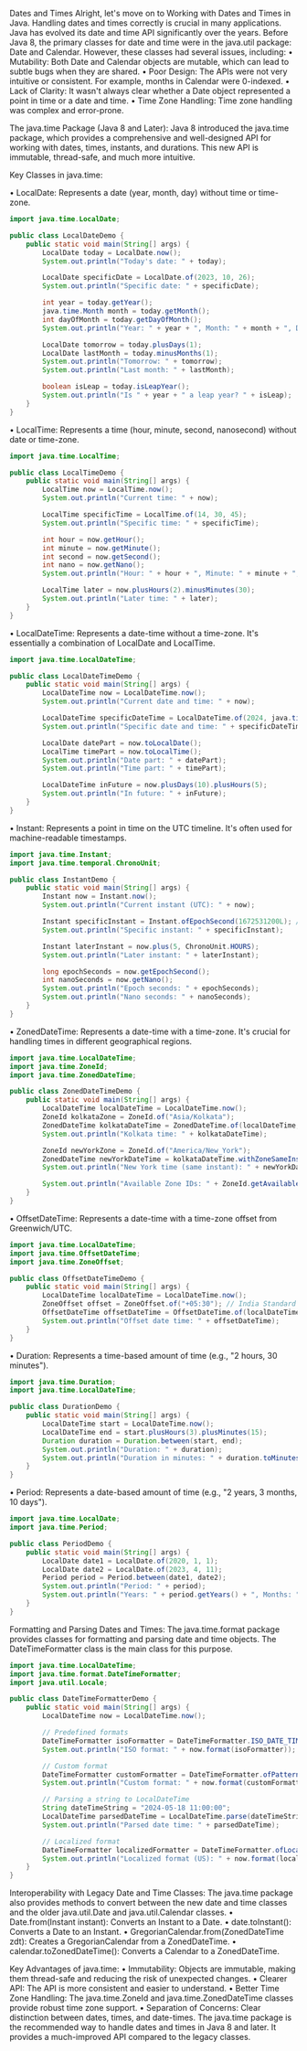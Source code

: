Dates and Times
Alright, let's move on to Working with Dates and Times in Java. Handling dates and times correctly is crucial in many applications. Java has evolved its date and time API significantly over the years.
Before Java 8, the primary classes for date and time were in the java.util package: Date and Calendar. However, these classes had several issues, including:
• Mutability: Both Date and Calendar objects are mutable, which can lead to subtle bugs when they are shared.
• Poor Design: The APIs were not very intuitive or consistent. For example, months in Calendar were 0-indexed.
• Lack of Clarity: It wasn't always clear whether a Date object represented a point in time or a date and time.
• Time Zone Handling: Time zone handling was complex and error-prone.

The java.time Package (Java 8 and Later):
Java 8 introduced the java.time package, which provides a comprehensive and well-designed API for working with dates, times, instants, and durations. This new API is immutable, thread-safe, and much more intuitive.

Key Classes in java.time:

• LocalDate: Represents a date (year, month, day) without time or time-zone.

```Java
import java.time.LocalDate;

public class LocalDateDemo {
    public static void main(String[] args) {
        LocalDate today = LocalDate.now();
        System.out.println("Today's date: " + today);

        LocalDate specificDate = LocalDate.of(2023, 10, 26);
        System.out.println("Specific date: " + specificDate);

        int year = today.getYear();
        java.time.Month month = today.getMonth();
        int dayOfMonth = today.getDayOfMonth();
        System.out.println("Year: " + year + ", Month: " + month + ", Day: " + dayOfMonth);

        LocalDate tomorrow = today.plusDays(1);
        LocalDate lastMonth = today.minusMonths(1);
        System.out.println("Tomorrow: " + tomorrow);
        System.out.println("Last month: " + lastMonth);

        boolean isLeap = today.isLeapYear();
        System.out.println("Is " + year + " a leap year? " + isLeap);
    }
}
```

• LocalTime: Represents a time (hour, minute, second, nanosecond) without date or time-zone.

```Java
import java.time.LocalTime;

public class LocalTimeDemo {
    public static void main(String[] args) {
        LocalTime now = LocalTime.now();
        System.out.println("Current time: " + now);

        LocalTime specificTime = LocalTime.of(14, 30, 45);
        System.out.println("Specific time: " + specificTime);

        int hour = now.getHour();
        int minute = now.getMinute();
        int second = now.getSecond();
        int nano = now.getNano();
        System.out.println("Hour: " + hour + ", Minute: " + minute + ", Second: " + second + ", Nano: " + nano);

        LocalTime later = now.plusHours(2).minusMinutes(30);
        System.out.println("Later time: " + later);
    }
}
```

• LocalDateTime: Represents a date-time without a time-zone. It's essentially a combination of LocalDate and LocalTime.

```Java
import java.time.LocalDateTime;

public class LocalDateTimeDemo {
    public static void main(String[] args) {
        LocalDateTime now = LocalDateTime.now();
        System.out.println("Current date and time: " + now);

        LocalDateTime specificDateTime = LocalDateTime.of(2024, java.time.Month.DECEMBER, 25, 9, 0, 0);
        System.out.println("Specific date and time: " + specificDateTime);

        LocalDate datePart = now.toLocalDate();
        LocalTime timePart = now.toLocalTime();
        System.out.println("Date part: " + datePart);
        System.out.println("Time part: " + timePart);

        LocalDateTime inFuture = now.plusDays(10).plusHours(5);
        System.out.println("In future: " + inFuture);
    }
}
```

• Instant: Represents a point in time on the UTC timeline. It's often used for machine-readable timestamps.

```Java
import java.time.Instant;
import java.time.temporal.ChronoUnit;

public class InstantDemo {
    public static void main(String[] args) {
        Instant now = Instant.now();
        System.out.println("Current instant (UTC): " + now);

        Instant specificInstant = Instant.ofEpochSecond(1672531200L); // Example: Jan 1, 2023 UTC
        System.out.println("Specific instant: " + specificInstant);

        Instant laterInstant = now.plus(5, ChronoUnit.HOURS);
        System.out.println("Later instant: " + laterInstant);

        long epochSeconds = now.getEpochSecond();
        int nanoSeconds = now.getNano();
        System.out.println("Epoch seconds: " + epochSeconds);
        System.out.println("Nano seconds: " + nanoSeconds);
    }
}
```

• ZonedDateTime: Represents a date-time with a time-zone. It's crucial for handling times in different geographical regions.

```Java
import java.time.LocalDateTime;
import java.time.ZoneId;
import java.time.ZonedDateTime;

public class ZonedDateTimeDemo {
    public static void main(String[] args) {
        LocalDateTime localDateTime = LocalDateTime.now();
        ZoneId kolkataZone = ZoneId.of("Asia/Kolkata");
        ZonedDateTime kolkataDateTime = ZonedDateTime.of(localDateTime, kolkataZone);
        System.out.println("Kolkata time: " + kolkataDateTime);

        ZoneId newYorkZone = ZoneId.of("America/New_York");
        ZonedDateTime newYorkDateTime = kolkataDateTime.withZoneSameInstant(newYorkZone);
        System.out.println("New York time (same instant): " + newYorkDateTime);

        System.out.println("Available Zone IDs: " + ZoneId.getAvailableZoneIds());
    }
}
```

• OffsetDateTime: Represents a date-time with a time-zone offset from Greenwich/UTC.

```Java
import java.time.LocalDateTime;
import java.time.OffsetDateTime;
import java.time.ZoneOffset;

public class OffsetDateTimeDemo {
    public static void main(String[] args) {
        LocalDateTime localDateTime = LocalDateTime.now();
        ZoneOffset offset = ZoneOffset.of("+05:30"); // India Standard Time offset
        OffsetDateTime offsetDateTime = OffsetDateTime.of(localDateTime, offset);
        System.out.println("Offset date time: " + offsetDateTime);
    }
}
```

• Duration: Represents a time-based amount of time (e.g., "2 hours, 30 minutes").

```Java
import java.time.Duration;
import java.time.LocalDateTime;

public class DurationDemo {
    public static void main(String[] args) {
        LocalDateTime start = LocalDateTime.now();
        LocalDateTime end = start.plusHours(3).plusMinutes(15);
        Duration duration = Duration.between(start, end);
        System.out.println("Duration: " + duration);
        System.out.println("Duration in minutes: " + duration.toMinutes());
    }
}
```

• Period: Represents a date-based amount of time (e.g., "2 years, 3 months, 10 days").

```Java
import java.time.LocalDate;
import java.time.Period;

public class PeriodDemo {
    public static void main(String[] args) {
        LocalDate date1 = LocalDate.of(2020, 1, 1);
        LocalDate date2 = LocalDate.of(2023, 4, 11);
        Period period = Period.between(date1, date2);
        System.out.println("Period: " + period);
        System.out.println("Years: " + period.getYears() + ", Months: " + period.getMonths() + ", Days: " + period.getDays());
    }
}
```

Formatting and Parsing Dates and Times:
The java.time.format package provides classes for formatting and parsing date and time objects. The DateTimeFormatter class is the main class for this purpose.

```Java
import java.time.LocalDateTime;
import java.time.format.DateTimeFormatter;
import java.util.Locale;

public class DateTimeFormatterDemo {
    public static void main(String[] args) {
        LocalDateTime now = LocalDateTime.now();

        // Predefined formats
        DateTimeFormatter isoFormatter = DateTimeFormatter.ISO_DATE_TIME;
        System.out.println("ISO format: " + now.format(isoFormatter));

        // Custom format
        DateTimeFormatter customFormatter = DateTimeFormatter.ofPattern("yyyy-MM-dd HH:mm:ss");
        System.out.println("Custom format: " + now.format(customFormatter));

        // Parsing a string to LocalDateTime
        String dateTimeString = "2024-05-18 11:00:00";
        LocalDateTime parsedDateTime = LocalDateTime.parse(dateTimeString, customFormatter);
        System.out.println("Parsed date time: " + parsedDateTime);

        // Localized format
        DateTimeFormatter localizedFormatter = DateTimeFormatter.ofLocalizedDateTime(java.time.format.FormatStyle.MEDIUM).withLocale(Locale.US);
        System.out.println("Localized format (US): " + now.format(localizedFormatter));
    }
}
```

Interoperability with Legacy Date and Time Classes:
The java.time package also provides methods to convert between the new date and time classes and the older java.util.Date and java.util.Calendar classes.
• Date.from(Instant instant): Converts an Instant to a Date.
• date.toInstant(): Converts a Date to an Instant.
• GregorianCalendar.from(ZonedDateTime zdt): Creates a GregorianCalendar from a ZonedDateTime.
• calendar.toZonedDateTime(): Converts a Calendar to a ZonedDateTime.

Key Advantages of java.time:
• Immutability: Objects are immutable, making them thread-safe and reducing the risk of unexpected changes.
• Clearer API: The API is more consistent and easier to understand.
• Better Time Zone Handling: The java.time.ZoneId and java.time.ZonedDateTime classes provide robust time zone support.
• Separation of Concerns: Clear distinction between dates, times, and date-times.
The java.time package is the recommended way to handle dates and times in Java 8 and later. It provides a much-improved API compared to the legacy classes.
